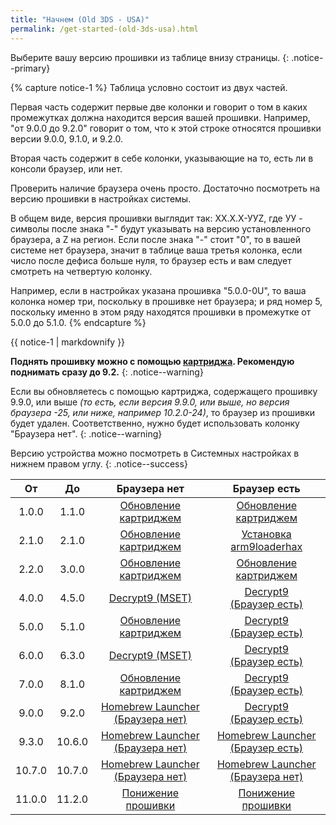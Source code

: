 ```yaml
---
title: "Начнем (Old 3DS - USA)"
permalink: /get-started-(old-3ds-usa).html
---
```


Выберите вашу версию прошивки из таблице внизу страницы. {: .notice--primary}

{% capture notice-1 %}
Таблица условно состоит из двух частей.      

Первая часть содержит первые две колонки и говорит о том в каких промежутках должна находится версия вашей прошивки. Например, "от 9.0.0 до 9.2.0" говорит о том, что к этой строке относятся прошивки версии 9.0.0, 9.1.0, и 9.2.0.     

Вторая часть содержит в себе колонки, указывающие на то, есть ли в консоли браузер, или нет.

Проверить наличие браузера очень просто. Достаточно посмотреть на версию прошивки в настройках системы. 

В общем виде, версия прошивки выглядит так: ХХ.Х.Х-УУZ, где УУ - символы после знака "-" будут указывать на версию установленного браузера, а Z на регион. Если после знака "-" стоит "0", то в вашей системе нет браузера, значит в таблице ваша третья колонка, если число после дефиса больше нуля, то браузер есть и вам следует смотреть на четвертую колонку.

Например, если в настройках указана прошивка "5.0.0-0U", то ваша колонка номер три, поскольку в прошивке нет браузера; и ряд номер 5, поскольку именно в этом ряду находятся прошивки в промежутке от 5.0.0 до 5.1.0.
{% endcapture %}

<div class="notice--info">{{ notice-1 | markdownify }}</div>

**Поднять прошивку можно с помощью [картриджа](cart-update). Рекомендую поднимать сразу до 9.2.**
{: .notice--warning}

Если вы обновляетесь с помощью картриджа, содержащего прошивку 9.9.0, или выше *(то есть, если версия 9.9.0, или выше, но версия браузера -25, или ниже, например 10.2.0-24)*, то браузер из прошивки будет удален. Соответственно, нужно будет использовать колонку "Браузера нет".
{: .notice--warning}

Версию устройства можно посмотреть в Системных настройках в нижнем правом углу. 
{: .notice--success}

| От | До | Браузера нет | Браузер есть |
|:-:|:-:|:-:|:-:|
| 1.0.0 | 1.1.0 | [Обновление картриджем](cart-update) | [Обновление картриджем](cart-update) |
| 2.1.0 | 2.1.0 | [Обновление картриджем](cart-update) | [Установка arm9loaderhax](installing-arm9loaderhax)|
| 2.2.0 | 3.0.0 | [Обновление картриджем](cart-update)  | [Обновление картриджем](cart-update) |
| 4.0.0 | 4.5.0 | [Decrypt9 (MSET)](decrypt9-(mset)) | [Decrypt9<br>(Браузер есть)](decrypt9-(browser)) |
| 5.0.0 | 5.1.0 | [Обновление картриджем](cart-update) | [Decrypt9<br>(Браузер есть)](decrypt9-(browser)) |
| 6.0.0 | 6.3.0 | [Decrypt9 (MSET)](decrypt9-(mset)) | [Decrypt9<br>(Браузер есть)](decrypt9-(browser)) |
| 7.0.0 | 8.1.0 | [Обновление картриджем](cart-update) | [Decrypt9<br>(Браузер есть)](decrypt9-(browser)) |
| 9.0.0 | 9.2.0 | [Homebrew Launcher<br>(Браузера нет)](Homebrew-launcher-(no-browser)) | [Decrypt9<br>(Браузер есть)](decrypt9-(browser)) |
| 9.3.0 | 10.6.0 | [Homebrew Launcher<br>(Браузера нет)](Homebrew-launcher-(no-browser)) | [Homebrew Launcher<br>(Браузер есть)](Homebrew-launcher-(browser)) |
| 10.7.0 | 10.7.0 | [Homebrew Launcher<br>(Браузера нет)](Homebrew-launcher-(no-browser))| [Homebrew Launcher<br>(Браузера нет)](Homebrew-launcher-(no-browser))|
| 11.0.0 | 11.2.0 | [Понижение прошивки](nfirm-downgrade/) | [Понижение прошивки](nfirm-downgrade/) |
